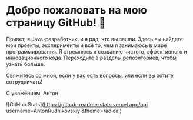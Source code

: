 # Добро пожаловать на мою страницу GitHub! 👋

Привет, я Java-разработчик, и я рад, что вы зашли. Здесь вы найдете мои проекты, эксперименты и всё то, чем я занимаюсь в мире программирования. Я стремлюсь к созданию чистого, эффективного и инновационного кода. Переходите в разделы репозиториев, чтобы узнать больше.

Свяжитесь со мной, если у вас есть вопросы, или если вы хотите сотрудничать!

С уважением,
Антон

![GitHub Stats](https://github-readme-stats.vercel.app/api username=AntonRudnikovskiy &theme=radical)
